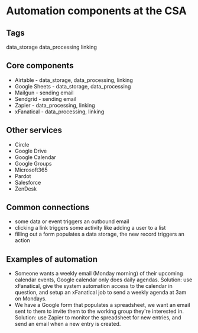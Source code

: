 # Automation components at the CSA

## Tags

data_storage
data_processing
linking

## Core components

* Airtable - data_storage, data_processing, linking
* Google Sheets - data_storage, data_processing
* Mailgun - sending email
* Sendgrid - sending email
* Zapier - data_processing, linking
* xFanatical - data_processing, linking

## Other services

* Circle
* Google Drive
* Google Calendar
* Google Groups
* Microsoft365
* Pardot
* Salesforce
* ZenDesk

## Common connections

* some data or event triggers an outbound email
* clicking a link triggers some activity like adding a user to a list
* filling out a form populates a data storage, the new record triggers an action

## Examples of automation

* Someone wants a weekly email (Monday morning) of their upcoming calendar events, Google calendar only does daily agendas. Solution: use xFanatical, give the system automation access to the calendar in question, and setup an xFanatical job to send a weekly agenda at 3am on Mondays.
* We have a Google form that populates a spreadsheet, we want an email sent to them to invite them to the working group they're interested in. Solution: use Zapier to monitor the spreadsheet for new entries, and send an email when a new entry is created.

